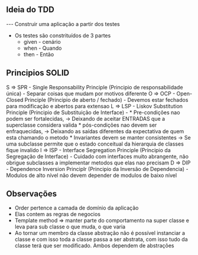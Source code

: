 ## Ideia do TDD 
--- Construir uma aplicação a partir dos testes
- Os testes são constrituídos de 3 partes
    * given - cenário
    * when - Quando
    * then - Então

## Principios SOLID

S => SPR - Single Responsability Principle (Principio de responsabilidade única) - Separar coisas que mudam por motivos diferente
O => OCP - Open-Closed Principle (Principio de aberto / fechado) - Devemos estar fechados para modificação e abertos para extensao
L => LSP - Liskov Substitution Principle (Principio de Substituição de Interface) - 
    * Pre-condições nao podem ser fortalecidas, 
        -> Deixando de aceitar ENTRADAS que a superclasse considera valida
    * pós-condições nao devem ser enfraquecidas, 
        -> Deixando as saídas diferentes da expectativa de quem esta chamando o metodo
    * Invariantes devem se manter consistentes
        -> Se uma subclasse permite que o estado conceitual da hierarquia de classes fique invalido
I => ISP - Interface Segregation Principle (Principio da Segregação de Interface) - Cuidado com interfaces muito abrangente, não obrigue subclasses a implementar metodos que elas nao precisam
D => DIP - Dependence Inversion Principlr (Principio da Inversão de Dependencia) - Modulos de alto nível não devem depender de modulos de baixo nível

## Observações
- Order pertence a camada de domínio da aplicação
- Elas contem as regras de negocios
- Template method => manter parte do comportamento na super classe e leva para sub classe o que muda, o que varia
- Ao tornar um membro da classe abstração não é possível instanciar a classe e com isso toda a classe passa a ser abstrata, com isso tudo da classe terá que ser modificado. Ambos dependem de abstrações